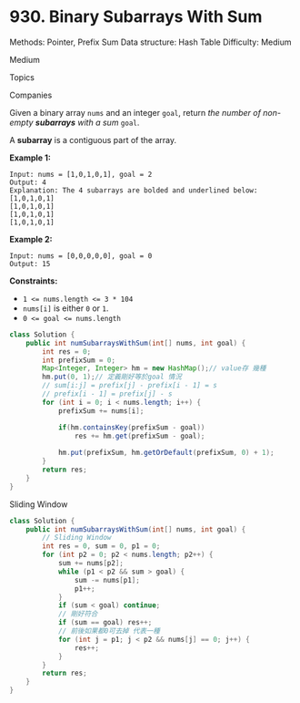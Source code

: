 # 930. Binary Subarrays With Sum

Methods: Pointer, Prefix Sum
Data structure: Hash Table
Difficulty: Medium

Medium

Topics

Companies

Given a binary array `nums` and an integer `goal`, return *the number of non-empty **subarrays** with a sum* `goal`.

A **subarray** is a contiguous part of the array.

**Example 1:**

```
Input: nums = [1,0,1,0,1], goal = 2
Output: 4
Explanation: The 4 subarrays are bolded and underlined below:
[1,0,1,0,1]
[1,0,1,0,1]
[1,0,1,0,1]
[1,0,1,0,1]

```

**Example 2:**

```
Input: nums = [0,0,0,0,0], goal = 0
Output: 15

```

**Constraints:**

- `1 <= nums.length <= 3 * 104`
- `nums[i]` is either `0` or `1`.
- `0 <= goal <= nums.length`

```java
class Solution {
    public int numSubarraysWithSum(int[] nums, int goal) {
        int res = 0;
        int prefixSum = 0;
        Map<Integer, Integer> hm = new HashMap();// value存 幾種
        hm.put(0, 1);// 定義剛好等於goal 情況
        // sum[i:j] = prefix[j] - prefix[i - 1] = s
        // prefix[i - 1] = prefix[j] - s
        for (int i = 0; i < nums.length; i++) {
            prefixSum += nums[i];

            if(hm.containsKey(prefixSum - goal)) 
                res += hm.get(prefixSum - goal);
            
            hm.put(prefixSum, hm.getOrDefault(prefixSum, 0) + 1);
        }
        return res;
    }
}
```

Sliding Window

```java
class Solution {
    public int numSubarraysWithSum(int[] nums, int goal) {
        // Sliding Window
        int res = 0, sum = 0, p1 = 0;
        for (int p2 = 0; p2 < nums.length; p2++) {
            sum += nums[p2];
            while (p1 < p2 && sum > goal) {
                sum -= nums[p1];
                p1++;
            }
            if (sum < goal) continue;
            // 剛好符合
            if (sum == goal) res++;
            // 前後如果都0可去掉 代表一種
            for (int j = p1; j < p2 && nums[j] == 0; j++) {
                res++;
            }
        }
        return res;
    }
}
```